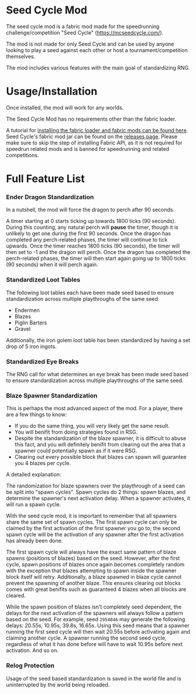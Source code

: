  # Seed Cycle Mod

The seed cycle mod is a fabric mod made for the speedrunning challenge/competition "Seed Cycle" (https://mcseedcycle.com/).

The mod is not made for only Seed Cycle and can be used by anyone looking to play a seed against each other or host a tournament/competition themselves.
 
The mod includes various features with the main goal of standardizing RNG.

# Usage/Installation

Once installed, the mod will work for any worlds.

The Seed Cycle Mod has no requirements other than the fabric loader.

A tutorial for [installing the fabric loader and fabric mods can be found here](https://fabricmc.net/wiki/player:tutorials:install_mcl:windows).
Seed Cycle's fabric mod jar can be found on the [releases page](https://github.com/duncanRuns/Seed-Cycle-Mod/releases).
Please make sure to skip the step of installing Fabric API, as it is not required for speedrun related mods and is banned for speedrunning and related competitions.

# Full Feature List

### Ender Dragon Standardization

In a nutshell, the mod will force the dragon to perch after 90 seconds.

A timer starting at 0 starts ticking up towards 1800 ticks (90 seconds).
During this counting, any natural perch will **pause** the timer, though it is unlikely to get one during the first 90 seconds.
Once the dragon has completed any perch-related phases, the timer will continue to tick upwards.
Once the timer reaches 1800 ticks (90 seconds), the timer will then set to -1 and the dragon will perch.
Once the dragon has completed the perch-related phases, the timer will then start again going up to 1800 ticks (90 seconds) when it will perch again.

### Standardized Loot Tables

The following loot tables each have been made seed based to ensure standardization across multiple playthroughs of the same seed:

- Endermen
- Blazes
- Piglin Barters
- Gravel

Additionally, the iron golem loot table has been standardized by having a set drop of 5 iron ingots.

### Standardized Eye Breaks

The RNG call for what determines an eye break has been made seed based to ensure standardization across multiple playthroughs of the same seed. 

### Blaze Spawner Standardization

This is perhaps the most advanced aspect of the mod. For a player, there are a few things to know:

- If you do the same thing, you will very likely get the same result.
- You will benifit from doing strategies found in RSG.
- Despite the standardization of the blaze spawner, it is difficult to abuse this fact, and you will definitely benifit from clearing out the area that a spawner could potentially spawn as if it were RSG.
- Clearing out every possible block that blazes can spawn will guarantee you 4 blazes per cycle.

A detailed explanation:

The randomization for blaze spawners over the playthrough of a seed can be split into "spawn cycles".
Spawn cycles do 2 things: spawn blazes, and determine the spawner's next activation delay.
When a spawner activates, it will run a spawn cycle.

With the seed cycle mod, it is important to remember that all spawners share the same set of spawn cycles. The first spawn cycle can only be claimed by the first activation of the first spawner you go to; the second spawn cycle will be the activation of any spawner after the first activation has already been done.

The first spawn cycle will always have the exact same pattern of blaze spawns (positions of blazes) based on the seed. However, after the first cycle, spawn positions of blazes once again becomes completely random with the exception that blazes attempting to spawn inside the spawner block itself will retry. Additionally, a blaze spawned in blaze cycle cannot prevent the spawning of another blaze. This ensures clearing out blocks comes with great benifits such as guaranteed 4 blazes when all blocks are cleared.

While the spawn position of blazes isn't completely seed dependent, the delays for the next activation of the spawners will always follow a pattern based on the seed. For example, seed `2954846` may generate the following delays: 20.55s, 10.95s, 39.8s, 16.65s. Using this seed means that a spawner running the first seed cycle will then wait 20.55s before activating again and claiming another cycle. A spawner running the second seed cycle, regardless of what it has done before will have to wait 10.95s before next activation. And so on.

### Relog Protection

Usage of the seed based standardization is saved in the world file and is uninterrupted by the world being reloaded.

